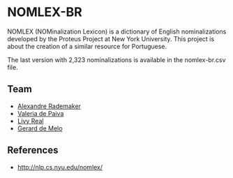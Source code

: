 
# NOMLEX-BR

NOMLEX (NOMinalization Lexicon) is a dictionary of English
nominalizations developed by the Proteus Project at New York
University. This project is about the creation of a similar resource
for Portuguese.

The last version with 2,323 nominalizations is available in the
nomlex-br.csv file.

## Team

- [Alexandre Rademaker](http://arademaker.github.io)
- [Valeria de Paiva](http://www.valeriadepaiva.org)
- [Livy Real](http://livyreal.com)
- [Gerard de Melo](http://demelo.org)

## References

- http://nlp.cs.nyu.edu/nomlex/
